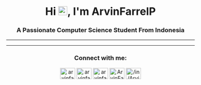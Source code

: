 <h1 align="center">Hi <img src='https://qpluspicture.oss-cn-beijing.aliyuncs.com/6LjjQA/Hi.gif' alt='Hi' width="24"/>, I'm ArvinFarrelP</h1>
<h3 align="center">A Passionate Computer Science Student From Indonesia</h3>

<hr>

<hr>

<h3 align="center">Connect with me:</h3>
<p align="center">
<a href="https://stackoverflow.com/users/18374873/arvinfarrelp" target="blank"><img align="center" src="https://raw.githubusercontent.com/rahuldkjain/github-profile-readme-generator/master/src/images/icons/Social/stack-overflow.svg" alt="arvinfarrelp" height="30" width="40" /></a>
<a href="https://leetcode.com/arvin_farrel/" target="blank"><img align="center" src="https://raw.githubusercontent.com/rahuldkjain/github-profile-readme-generator/master/src/images/icons/Social/leet-code.svg" alt="arvinfarrelp" height="30" width="40" /></a>
<a href="https://www.hackerrank.com/farel877629" target="blank"><img align="center" src="https://raw.githubusercontent.com/rahuldkjain/github-profile-readme-generator/master/src/images/icons/Social/hackerrank.svg" alt="arvinfarrelp" height="30" width="40" /></a>
<a href="https://dev.to/arvinfarrelp" target="blank"><img align="center" src="https://raw.githubusercontent.com/rahuldkjain/github-profile-readme-generator/master/src/images/icons/Social/devto.svg" alt="ArvinFarrelP" height="30" width="40" /></a>
<a href="https://www.linkedin.com/mwlite/in/arvin-farrel-pramuditya-477301233" target="blank"><img align="center" src="https://raw.githubusercontent.com/rahuldkjain/github-profile-readme-generator/master/src/images/icons/Social/linked-in-alt.svg" alt="/in/ArvinFarrelP/" height="30" width="40" /></a>
</p>


<!-- <p>
  <samp>
    Hello, I'm ArvinFarrelP working at Interested in learning and exploring more about IT. 
  </samp>
</p>

[![An image of @arvinfarrelp's Holopin badges, which is a link to view their full Holopin profile](https://holopin.me/arvinfarrelp)](https://holopin.io/@arvinfarrelp)

### Connect with me:
<a href="https://www.linkedin.com/mwlite/in/arvin-farrel-pramuditya-477301233">
  <img align="left" alt="ArvinFarrelP Linkdin" width="40px" src="https://raw.githubusercontent.com/edent/SuperTinyIcons/099dc12b59179d07d534069bc8551718f786d91a/images/svg/linkedin.svg" />
</a><br></br> -->


<!--### Skills:
<p align="left">
  <a href="https://skillicons.dev">
    <img src="https://skillicons.dev/icons?i=linux,bash,cpp"/>
  </a>
</p><br></br>-->

